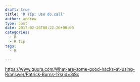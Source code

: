 ```yaml
---
draft: true
title: 'R Tip: Use do.call'
author: andrew
type: post
date: 2017-02-26T08:22:26+00:00
categories:
  - R
  - R Tip
tags:
  - R

---
```

https://www.quora.com/What-are-some-good-hacks-at-using-R/answer/Patrick-Burns-1?srid=3iSc
